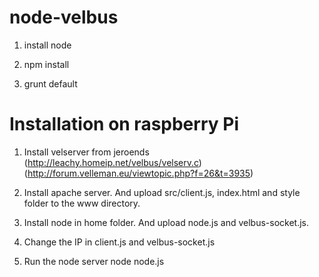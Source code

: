 # node-velbus

1. install node

2. npm install

3. grunt default

# Installation on raspberry Pi

1. Install velserver from jeroends (http://leachy.homeip.net/velbus/velserv.c) (http://forum.velleman.eu/viewtopic.php?f=26&t=3935)

5. Install apache server.  And upload src/client.js, index.html and style folder to the www directory.

6. Install node in home folder. And upload node.js and velbus-socket.js.  

7. Change the IP in client.js and velbus-socket.js

8. Run the node server node node.js